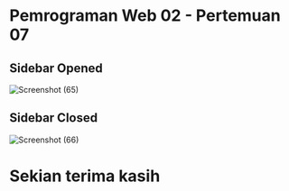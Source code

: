 # Pemrograman Web 02 - Pertemuan 07

## Sidebar Opened
![Screenshot (65)](https://user-images.githubusercontent.com/92651803/233181731-f8ac8431-1a88-482f-b264-022dc98f54da.png)

## Sidebar Closed
![Screenshot (66)](https://user-images.githubusercontent.com/92651803/233181636-5bdb1caa-a093-4656-a069-5282af2af108.png)


# Sekian terima kasih
